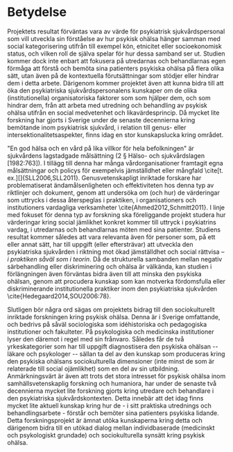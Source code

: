 # Betydelse

Projektets resultat förväntas vara av värde för psykiatrisk sjukvårdspersonal som vill utveckla sin förståelse av hur psykisk ohälsa hänger samman med social kategorisering utifrån till exempel kön, etnicitet eller socioekonomisk status, och vilken roll de själva spelar för hur dessa samband ser ut. Studien kommer dock inte enbart att fokusera på utredarnas och behandlarnas egen förmåga att förstå och bemöta sina patienters psykiska ohälsa på flera olika sätt, utan även på de kontextuella förutsättningar som stödjer eller hindrar dem i detta arbete. Därigenom kommer projektet även att kunna bidra till att öka den psykiatriska sjukvårdspersonalens kunskaper om de olika (institutionella) organisatoriska faktorer som som hjälper dem, och som hindrar dem, från att arbeta med utredning och behandling av psykisk ohälsa utifrån en social medvetenhet och likavärdesprincip. Då mycket lite forskning har gjorts i Sverige under de senaste decennierna kring bemötande inom psykiatrisk sjukvård, i relation till genus- eller intersektionalitetsaspekter, finns idag en stor kunskapslucka kring området. 

"En god hälsa och en vård på lika villkor för hela befolkningen" är sjukvårdens lagstadgade målsättning (2 § Hälso- och sjukvårdslagen [1982:763]). I tillägg till denna har många vårdorganisationer framtagit egna målsättningar och policys för exempelvis jämställdhet eller mångfald \cite[t. ex.][]{SLL2006,SLL2011}. Genusvetenskapligt inriktade forskare har problematiserat ändamålsenligheten och effektiviteten hos denna typ av riktlinjer och dokument, genom att undersöka om (och hur) de värderingar som uttrycks i dessa återspeglas i praktiken, i organisationers och institutioners vardagliga verksamheter \cite{Ahmed2012,Schmitt2011}. I linje med fokuset för denna typ av forskning ska föreliggande projekt studera hur värderingar kring social jämlikhet konkret kommer till uttryck i psykiatrins vardag, i utredarnas och behandlarnas möten med sina patienter. Studiens resultat kommer således att vara relevanta även för personer som, på ett eller annat sätt, har till uppgift (eller eftersträvar) att utveckla den psykiatriska sjukvården i riktning mot ökad jämställdhet och social rättvisa – *i praktiken såväl som i teorin*. Då de strukturella sambanden mellan negativ särbehandling eller diskriminering och ohälsa är välkända, kan studien i förlängningen även förväntas bidra även till att minska den psykiska ohälsan, genom att procudera kunskap som kan motverka fördomsfulla eller diskriminerande institutionella praktiker inom den psykiatriska sjukvården \cite{Hedegaard2014,SOU2006:78}. 

Slutligen bör några ord sägas om projektets bidrag till den sociokulturellt inriktade forskningen kring psykisk ohälsa. Denna är i Sverige omfattande, och bedrivs på såväl sociologiska som idéhistoriska och pedagogiska institutioner och fakulteter. På psykologiska och medicinska institutioner lyser den däremot i regel med sin frånvaro. Således får de två yrkeskategorier som har till uppgift diagnostisera den psykiska ohälsan -- läkare och psykologer -- sällan ta del av den kunskap som produceras kring den psykiska ohälsans sociokulturella dimensioner (inte minst de som är relaterade till social ojämlikhet) som en del av sin utbildning. Anmärkningsvärt är även att trots det stora intresset för psykisk ohälsa inom samhällsvetenskaplig forskning och humaniora, har under de senaste två decennierna mycket lite forskning gjorts kring utredare och behandlare i den psykiatriska sjukvårdskontexten. Detta innebär att det idag finns mycket lite aktuell kunskap kring hur de - i sitt praktiska utrednings och behandlingsarbete - förstår och bemöter sina patienters psykiska lidande. Detta forskningsprojekt är ämnat utöka kunskaperna kring detta och därigenom bidra till en utökad dialog mellan individbaserade (medicinskt och psykologiskt grundade) och sociokulturella synsätt kring psykisk ohälsa. 

